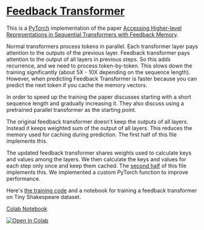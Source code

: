 # [Feedback Transformer](https://nn.labml.ai/transformers/feedback/index.html)

This is a [PyTorch](https://pytorch.org) implementation of the paper
[Accessing Higher-level Representations in Sequential Transformers with Feedback Memory](https://arxiv.org/abs/2002.09402).

Normal transformers process tokens in parallel. Each transformer layer pays attention
to the outputs of the previous layer.
Feedback transformer pays attention to the output of all layers in previous steps.
So this adds recurrence, and we need to process token-by-token.
This slows down the training significantly (about 5X - 10X depending on the sequence length).
However, when predicting Feedback Transformer is faster because you can predict the next token
if you cache the memory vectors.

In order to speed up the training the paper discusses starting with a short sequence length and
gradually increasing it.
They also discuss using a pretrained parallel transformer as the starting point.

The original feedback transformer doesn't keep the outputs of all layers.
Instead it keeps weighted sum of the output of all layers.
This reduces the memory used for caching during prediction.
The first half of this file implements this.

The updated feedback transformer shares weights used
to calculate keys and values among the layers.
We then calculate the keys and values for each step only once and keep
them cached.
The [second half](#shared_kv) of this file implements this.
We implemented a custom PyTorch function to improve performance.

Here's [the training code](experiment.html) and a notebook for training a feedback transformer on Tiny Shakespeare dataset.

[Colab Notebook](https://colab.research.google.com/github/labmlai/annotated_deep_learning_paper_implementations/blob/master/labml_nn/transformers/feedback/experiment.ipynb)

[![Open In Colab](https://colab.research.google.com/assets/colab-badge.svg)](https://colab.research.google.com/github/labmlai/annotated_deep_learning_paper_implementations/blob/master/labml_nn/transformers/feedback/experiment.ipynb)
